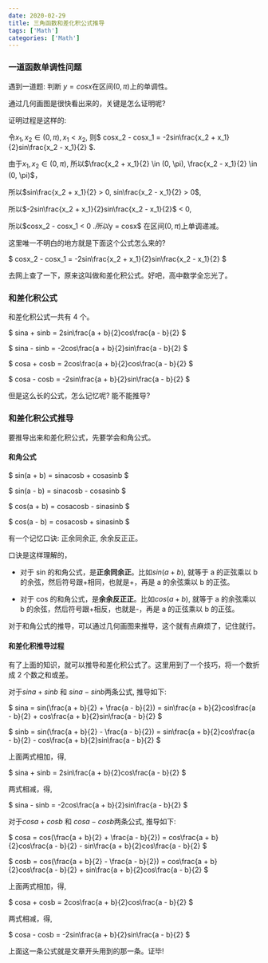 ```yaml
---
date: 2020-02-29
title: 三角函数和差化积公式推导
tags: ['Math']
categories: ['Math']
---
```


### 一道函数单调性问题

遇到一道题: 判断 $y = cosx$在区间$(0, \pi)$上的单调性。

通过几何画图是很快看出来的，关键是怎么证明呢?

证明过程是这样的:

令$x_1,x_2 \in (0, \pi), x_1 < x_2$, 则$ cosx_2 - cosx_1 = -2sin\frac{x_2 + x_1}{2}sin\frac{x_2 - x_1}{2} $.

由于$x_1, x_2 \in (0, \pi)$, 所以$\frac{x_2 + x_1}{2} \in (0, \pi), \frac{x_2 - x_1}{2} \in (0, \pi)$，

所以$sin\frac{x_2 + x_1}{2} > 0,  sin\frac{x_2 - x_1}{2} > 0$,

所以$-2sin\frac{x_2 + x_1}{2}sin\frac{x_2 - x_1}{2}$ < 0,

所以$cosx_2 - cosx_1 < 0 $. 所以$y = cosx$ 在区间$(0, \pi)$上单调递减。

这里唯一不明白的地方就是下面这个公式怎么来的?

$ cosx_2 - cosx_1 = -2sin\frac{x_2 + x_1}{2}sin\frac{x_2 - x_1}{2} $

去网上查了一下，原来这叫做和差化积公式。好吧，高中数学全忘光了。

### 和差化积公式

和差化积公式一共有 4 个。

$ sina + sinb = 2sin\frac{a + b}{2}cos\frac{a - b}{2} $

$ sina - sinb = -2cos\frac{a + b}{2}sin\frac{a - b}{2} $

$ cosa + cosb = 2cos\frac{a + b}{2}cos\frac{a - b}{2} $

$ cosa - cosb = -2sin\frac{a + b}{2}sin\frac{a - b}{2} $

但是这么长的公式，怎么记忆呢? 能不能推导?

### 和差化积公式推导

要推导出来和差化积公式，先要学会和角公式。

#### 和角公式

$ sin(a + b) = sinacosb + cosasinb $

$ sin(a - b) = sinacosb - cosasinb $

$ cos(a + b) = cosacosb - sinasinb $

$ cos(a - b) = cosacosb + sinasinb $

有一个记忆口诀: 正余同余正, 余余反正正。

口诀是这样理解的，

- 对于 sin 的和角公式，是**正余同余正**。比如$sin(a + b)$, 就等于 a 的正弦乘以 b 的余弦，然后符号跟+相同，也就是+，再是 a 的余弦乘以 b 的正弦。

- 对于 cos 的和角公式，是**余余反正正**。比如$cos(a + b)$, 就等于 a 的余弦乘以 b 的余弦，然后符号跟+相反，也就是-，再是 a 的正弦乘以 b 的正弦。

对于和角公式的推导，可以通过几何画图来推导，这个就有点麻烦了，记住就行。

#### 和差化积推导过程

有了上面的知识，就可以推导和差化积公式了。这里用到了一个技巧，将一个数折成 2 个数之和或差。

对于$sina + sinb$ 和 $sina - sinb$两条公式, 推导如下:

$ sina = sin(\frac{a + b}{2} + \frac{a - b}{2}) = sin\frac{a + b}{2}cos\frac{a - b}{2} + cos\frac{a + b}{2}sin\frac{a - b}{2} $

$ sinb = sin(\frac{a + b}{2} - \frac{a - b}{2}) = sin\frac{a + b}{2}cos\frac{a - b}{2} - cos\frac{a + b}{2}sin\frac{a - b}{2} $

上面两式相加，得,

$ sina + sinb = 2sin\frac{a + b}{2}cos\frac{a - b}{2} $

两式相减，得,

$ sina - sinb = -2cos\frac{a + b}{2}sin\frac{a - b}{2} $

对于$cosa + cosb$ 和 $cosa - cosb$两条公式, 推导如下:

$ cosa = cos(\frac{a + b}{2} + \frac{a - b}{2}) = cos\frac{a + b}{2}cos\frac{a - b}{2} - sin\frac{a + b}{2}cos\frac{a - b}{2} $

$ cosb = cos(\frac{a + b}{2} - \frac{a - b}{2}) = cos\frac{a + b}{2}cos\frac{a - b}{2} + sin\frac{a + b}{2}cos\frac{a - b}{2} $

上面两式相加，得,

$ cosa + cosb = 2cos\frac{a + b}{2}cos\frac{a - b}{2} $

两式相减，得,

$ cosa - cosb = -2sin\frac{a + b}{2}sin\frac{a - b}{2} $

上面这一条公式就是文章开头用到的那一条。证毕!
